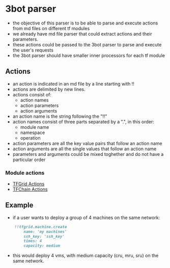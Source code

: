 # 3bot parser

- the objective of this parser is to be able to parse and execute actions from md files on different tf modules
- we already have md file parser that could extract actions and their parameters.
- these actions could be passed to the 3bot parser to parse and execute the user's requests
- the 3bot parser should have smaller inner processors for each tf module

## Actions

- an action is indicated in an md file by a line starting with !!
- actions are delimited by new lines.
- actions consist of:
  - action names
  - action parameters
  - action arguments
- an action name is the string following the "!!"
- action names consist of three parts separated by a ".", in this order:
  - module name
  - namespace
  - operation
- action parameters are all the key value pairs that follow an action name
- action arguments are all the single values that follow an action name
- parameters and arguments could be mixed toghether and do not have a particular order

### Module actions

- [TFGrid Actions](./tfgrid/grid_actions.md)
- [TFChain Actions](./tfchain/tfchain.md)

## Example

- if a user wants to deploy a group of 4 machines on the same network:
  
```md
    !!tfgrid.machine.create
        name: 'my machines'
        ssh_key: 'ssh_key'
        times: 4
        capacity: medium
```

- this would deploy 4 vms, with medium capacity (cru, mru, sru) on the same network.
